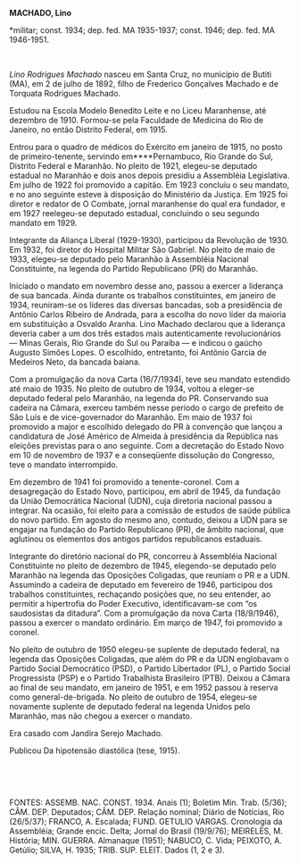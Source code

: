 **MACHADO, Lino**

\*militar; const. 1934; dep. fed. MA 1935-1937; const. 1946; dep. fed.
MA 1946-1951.

 

*Lino Rodrigues Machado* nasceu em Santa Cruz, no município de Butiti
(MA), em 2 de julho de 1892, filho de Frederico Gonçalves Machado e de
Torquata Rodrigues Machado.

Estudou na Escola Modelo Benedito Leite e no Liceu Maranhense, até
dezembro de 1910. Formou-se pela Faculdade de Medicina do Rio de
Janeiro, no então Distrito Federal, em 1915.

Entrou para o quadro de médicos do Exército em janeiro de 1915, no posto
de primeiro-tenente, servindo em****Pernambuco, Rio Grande do Sul,
Distrito Federal e Maranhão. No pleito de 1921, elegeu-se deputado
estadual no Maranhão e dois anos depois presidiu a Assembléia
Legislativa. Em julho de 1922 foi promovido a capitão. Em 1923 concluiu
o seu mandato, e no ano seguinte esteve à disposição do Ministério da
Justiça. Em 1925 foi diretor e redator de O Combate, jornal maranhense
do qual era fundador, e em 1927 reelegeu-se deputado estadual,
concluindo o seu segundo mandato em 1929.

Integrante da Aliança Liberal (1929-1930), participou da Revolução de
1930. Em 1932, foi diretor do Hospital Militar São Gabriel. No pleito de
maio de 1933, elegeu-se deputado pelo Maranhão à Assembléia Nacional
Constituinte, na legenda do Partido Republicano (PR) do Maranhão.

Iniciado o mandato em novembro desse ano, passou a exercer a liderança
de sua bancada. Ainda durante os trabalhos constituintes, em janeiro de
1934, reuniram-se os líderes das diversas bancadas, sob a presidência de
Antônio Carlos Ribeiro de Andrada, para a escolha do novo líder da
maioria em substituição a Osvaldo Aranha. Lino Machado declarou que a
liderança deveria caber a um dos três estados mais autenticamente
revolucionários — Minas Gerais, Rio Grande do Sul ou Paraíba — e indicou
o gaúcho Augusto Simões Lopes. O escolhido, entretanto, foi Antônio
Garcia de Medeiros Neto, da bancada baiana.

Com a promulgação da nova Carta (16/7/1934), teve seu mandato estendido
até maio de 1935. No pleito de outubro de 1934, voltou a eleger-se
deputado federal pelo Maranhão, na legenda do PR. Conservando sua
cadeira na Câmara, exerceu também nesse período o cargo de prefeito de
São Luís e de vice-governador do Maranhão. Em maio de 1937 foi promovido
a major e escolhido delegado do PR à convenção que lançou a candidatura
de José Américo de Almeida à presidência da República nas eleições
previstas para o ano seguinte. Com a decretação do Estado Novo em 10 de
novembro de 1937 e a conseqüente dissolução do Congresso, teve o mandato
interrompido.

Em dezembro de 1941 foi promovido a tenente-coronel. Com a desagregação
do Estado Novo, participou, em abril de 1945, da fundação da União
Democrática Nacional (UDN), cuja diretoria nacional passou a integrar.
Na ocasião, foi eleito para a comissão de estudos de saúde pública do
novo partido. Em agosto do mesmo ano, contudo, deixou a UDN para se
engajar na fundação do Partido Republicano (PR), de âmbito nacional, que
aglutinou os elementos dos antigos partidos republicanos estaduais.

Integrante do diretório nacional do PR, concorreu à Assembléia Nacional
Constituinte no pleito de dezembro de 1945, elegendo-se deputado pelo
Maranhão na legenda das Oposições Coligadas, que reuniam o PR e a UDN.
Assumindo a cadeira de deputado em fevereiro de 1946, participou dos
trabalhos constituintes, rechaçando posições que, no seu entender, ao
permitir a hipertrofia do Poder Executivo, identificavam-se com “os
saudosistas da ditadura”. Com a promulgação da nova Carta (18/9/1946),
passou a exercer o mandato ordinário. Em março de 1947, foi promovido a
coronel.

No pleito de outubro de 1950 elegeu-se suplente de deputado federal, na
legenda das Oposições Coligadas, que além do PR e da UDN englobavam o
Partido Social Democrático (PSD), o Partido Libertador (PL), o Partido
Social Progressista (PSP) e o Partido Trabalhista Brasileiro (PTB).
Deixou a Câmara ao final de seu mandato, em janeiro de 1951, e em 1952
passou à reserva como general-de-brigada. No pleito de outubro de 1954,
elegeu-se novamente suplente de deputado federal na legenda Unidos pelo
Maranhão, mas não chegou a exercer o mandato.

Era casado com Jandira Serejo Machado.

Publicou Da hipotensão diastólica (tese, 1915).

 

 

FONTES: ASSEMB. NAC. CONST. 1934. Anais (1); Boletim Min. Trab. (5/36);
CÂM. DEP. Deputados; CÂM. DEP. Relação nominal; Diário de Notícias, Rio
(26/5/37); FRANCO, A. Escalada; FUND. GETULIO VARGAS. Cronologia da
Assembléia; Grande encic. Delta; Jornal do Brasil (19/9/76); MEIRELES,
M. História; MIN. GUERRA. Almanaque (1951); NABUCO, C. Vida; PEIXOTO, A.
Getúlio; SILVA, H. 1935; TRIB. SUP. ELEIT. Dados (1, 2 e 3).

 
